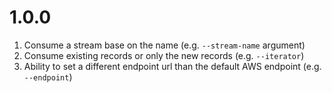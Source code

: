 # 1.0.0

1. Consume a stream base on the name (e.g. `--stream-name` argument)
2. Consume existing records or only the new records (e.g. `--iterator`)
3. Ability to set a different endpoint url than the default AWS endpoint (e.g. `--endpoint`)
